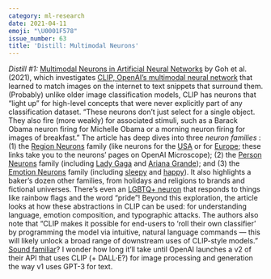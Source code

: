 ```yaml
---
category: ml-research
date: 2021-04-11
emoji: "\U0001F578"
issue_number: 63
title: 'Distill: Multimodal Neurons'
---
```


_Distill #1:_ [Multimodal Neurons in Artificial Neural Networks](https://distill.pub/2021/multimodal-neurons/?utm_campaign=Dynamically%20Typed&utm_medium=email&utm_source=Revue%20newsletter) by Goh et al.
(2021), which investigates [CLIP, OpenAI’s multimodal neural network](https://dynamicallytyped.com/stories/2021/openai-dall-e-clip/?utm_campaign=Dynamically%20Typed&utm_medium=email&utm_source=Revue%20newsletter) that learned to match images on the internet to text snippets that surround them.
(Probably) unlike older image classification models, CLIP has neurons that “light up” for high-level concepts that were never explicitly part of any classification dataset.
“These neurons don’t just select for a single object.
They also fire (more weakly) for associated stimuli, such as a Barack Obama neuron firing for Michelle Obama or a morning neuron firing for images of breakfast.” The article has deep dives into three _neuron families_ : (1) the [Region Neurons](https://distill.pub/2021/multimodal-neurons/?utm_campaign=Dynamically%20Typed&utm_medium=email&utm_source=Revue%20newsletter#region-neurons) family (like neurons for the [USA](https://microscope.openai.com/models/contrastive_4x/image_block_4_5_Add_6_0/862?utm_campaign=Dynamically%20Typed&utm_medium=email&utm_source=Revue%20newsletter) or for [Europe](http://microscope.openai.com/models/contrastive_4x/image_block_4_5_Add_6_0/218?utm_campaign=Dynamically%20Typed&utm_medium=email&utm_source=Revue%20newsletter); these links take you to the neurons’ pages on OpenAI Microscope); (2) the [Person Neurons](https://distill.pub/2021/multimodal-neurons/?utm_campaign=Dynamically%20Typed&utm_medium=email&utm_source=Revue%20newsletter#person-neurons) family (including [Lady Gaga](http://microscope.openai.com/models/contrastive_4x/image_block_4_5_Add_6_0/263?utm_campaign=Dynamically%20Typed&utm_medium=email&utm_source=Revue%20newsletter) and [Ariana Grande](http://microscope.openai.com/models/contrastive_4x/image_block_4_5_Add_6_0/2233?utm_campaign=Dynamically%20Typed&utm_medium=email&utm_source=Revue%20newsletter)); and (3) the [Emotion Neurons](https://distill.pub/2021/multimodal-neurons/?utm_campaign=Dynamically%20Typed&utm_medium=email&utm_source=Revue%20newsletter#emotion-neurons) family (including [sleepy](http://microscope.openai.com/models/contrastive_4x/image_block_4_5_Add_6_0/91?utm_campaign=Dynamically%20Typed&utm_medium=email&utm_source=Revue%20newsletter) and [happy](http://microscope.openai.com/models/contrastive_4x/image_block_4_5_Add_6_0/1512?utm_campaign=Dynamically%20Typed&utm_medium=email&utm_source=Revue%20newsletter)).
It also highlights a baker’s dozen other families, from holidays and religions to brands and fictional universes.
There’s even an [LGBTQ+ neuron](https://microscope.openai.com/models/contrastive_4x/image_block_4_5_Add_6_0/1820?utm_campaign=Dynamically%20Typed&utm_medium=email&utm_source=Revue%20newsletter) that responds to things like rainbow flags and the word “pride”!
Beyond this exploration, the article looks at how these abstractions in CLIP can be used: for understanding language, emotion composition, and typographic attacks.
The authors also note that “CLIP makes it possible for end-users to ‘roll their own classifier’ by programming the model via intuitive, natural language commands — this will likely unlock a broad range of downstream uses of CLIP-style models.” [Sound familiar](https://dynamicallytyped.com/stories/2020/gpt-3/?utm_campaign=Dynamically%20Typed&utm_medium=email&utm_source=Revue%20newsletter)?
I wonder how long it’ll take until OpenAI launches a v2 of their API that uses CLIP (+ DALL·E?) for image processing and generation the way v1 uses GPT-3 for text.